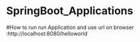 # SpringBoot_Applications

#How to run
run Application and 
use url on browser :http://localhost:8080/helloworld 